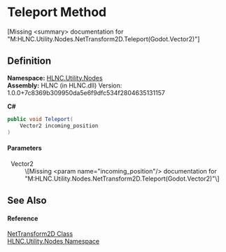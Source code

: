 # Teleport Method


\[Missing &lt;summary&gt; documentation for "M:HLNC.Utility.Nodes.NetTransform2D.Teleport(Godot.Vector2)"\]



## Definition
**Namespace:** <a href="N_HLNC_Utility_Nodes">HLNC.Utility.Nodes</a>  
**Assembly:** HLNC (in HLNC.dll) Version: 1.0.0+7c8369b309950da5e6f9dfc534f2804635131157

**C#**
``` C#
public void Teleport(
	Vector2 incoming_position
)
```



#### Parameters
<dl><dt>  Vector2</dt><dd>\[Missing &lt;param name="incoming_position"/&gt; documentation for "M:HLNC.Utility.Nodes.NetTransform2D.Teleport(Godot.Vector2)"\]</dd></dl>

## See Also


#### Reference
<a href="T_HLNC_Utility_Nodes_NetTransform2D">NetTransform2D Class</a>  
<a href="N_HLNC_Utility_Nodes">HLNC.Utility.Nodes Namespace</a>  
